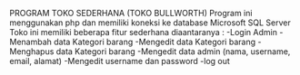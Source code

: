 PROGRAM TOKO SEDERHANA (TOKO BULLWORTH)
Program ini menggunakan php dan memiliki koneksi ke database Microsoft SQL Server
Toko ini memiliki beberapa fitur sederhana diaantaranya :
-Login Admin
-Menambah data Kategori barang
-Mengedit data Kategori barang
-Menghapus data Kategori barang
-Mengedit data admin (nama, username, email, alamat)
-Mengedit username dan password
-log out
